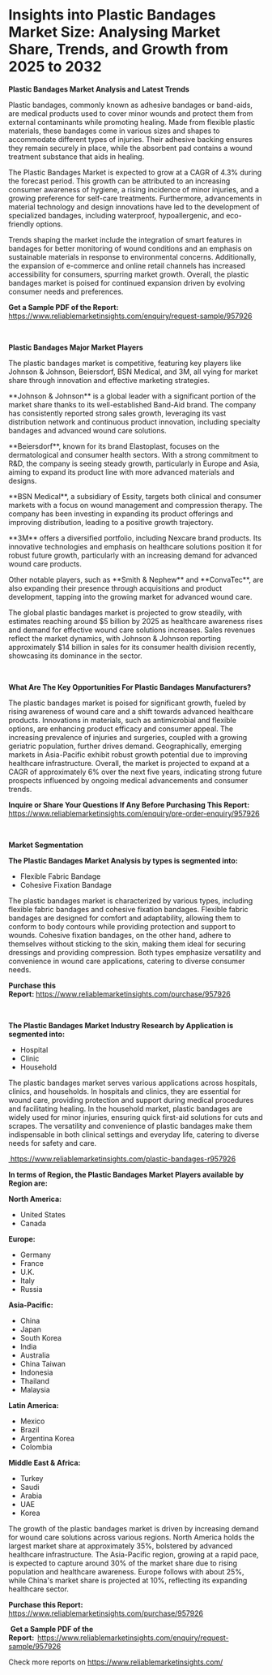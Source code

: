 <p><h1>Insights into Plastic Bandages Market Size: Analysing Market Share, Trends, and Growth from 2025 to 2032</h1></p><p><strong>Plastic Bandages Market Analysis and Latest Trends</strong></p>
<p><p>Plastic bandages, commonly known as adhesive bandages or band-aids, are medical products used to cover minor wounds and protect them from external contaminants while promoting healing. Made from flexible plastic materials, these bandages come in various sizes and shapes to accommodate different types of injuries. Their adhesive backing ensures they remain securely in place, while the absorbent pad contains a wound treatment substance that aids in healing.</p><p>The Plastic Bandages Market is expected to grow at a CAGR of 4.3% during the forecast period. This growth can be attributed to an increasing consumer awareness of hygiene, a rising incidence of minor injuries, and a growing preference for self-care treatments. Furthermore, advancements in material technology and design innovations have led to the development of specialized bandages, including waterproof, hypoallergenic, and eco-friendly options.</p><p>Trends shaping the market include the integration of smart features in bandages for better monitoring of wound conditions and an emphasis on sustainable materials in response to environmental concerns. Additionally, the expansion of e-commerce and online retail channels has increased accessibility for consumers, spurring market growth. Overall, the plastic bandages market is poised for continued expansion driven by evolving consumer needs and preferences.</p></p>
<p><strong>Get a Sample PDF of the Report:&nbsp;</strong> <a href="https://www.reliablemarketinsights.com/enquiry/request-sample/957926?utm_campaign=3264&utm_medium=2&utm_source=Github&utm_content=ia&utm_term=08032025&utm_id=plastic-bandages">https://www.reliablemarketinsights.com/enquiry/request-sample/957926</a></p>
<p>&nbsp;</p>
<p><strong>Plastic Bandages Major Market Players</strong></p>
<p><p>The plastic bandages market is competitive, featuring key players like Johnson & Johnson, Beiersdorf, BSN Medical, and 3M, all vying for market share through innovation and effective marketing strategies. </p><p>**Johnson & Johnson** is a global leader with a significant portion of the market share thanks to its well-established Band-Aid brand. The company has consistently reported strong sales growth, leveraging its vast distribution network and continuous product innovation, including specialty bandages and advanced wound care solutions.</p><p>**Beiersdorf**, known for its brand Elastoplast, focuses on the dermatological and consumer health sectors. With a strong commitment to R&D, the company is seeing steady growth, particularly in Europe and Asia, aiming to expand its product line with more advanced materials and designs.</p><p>**BSN Medical**, a subsidiary of Essity, targets both clinical and consumer markets with a focus on wound management and compression therapy. The company has been investing in expanding its product offerings and improving distribution, leading to a positive growth trajectory.</p><p>**3M** offers a diversified portfolio, including Nexcare brand products. Its innovative technologies and emphasis on healthcare solutions position it for robust future growth, particularly with an increasing demand for advanced wound care products.</p><p>Other notable players, such as **Smith & Nephew** and **ConvaTec**, are also expanding their presence through acquisitions and product development, tapping into the growing market for advanced wound care. </p><p>The global plastic bandages market is projected to grow steadily, with estimates reaching around $5 billion by 2025 as healthcare awareness rises and demand for effective wound care solutions increases. Sales revenues reflect the market dynamics, with Johnson & Johnson reporting approximately $14 billion in sales for its consumer health division recently, showcasing its dominance in the sector.</p></p>
<p>&nbsp;</p>
<p><strong>What Are The Key Opportunities For Plastic Bandages Manufacturers?</strong></p>
<p><p>The plastic bandages market is poised for significant growth, fueled by rising awareness of wound care and a shift towards advanced healthcare products. Innovations in materials, such as antimicrobial and flexible options, are enhancing product efficacy and consumer appeal. The increasing prevalence of injuries and surgeries, coupled with a growing geriatric population, further drives demand. Geographically, emerging markets in Asia-Pacific exhibit robust growth potential due to improving healthcare infrastructure. Overall, the market is projected to expand at a CAGR of approximately 6% over the next five years, indicating strong future prospects influenced by ongoing medical advancements and consumer trends.</p></p>
<p><strong>Inquire or Share Your Questions If Any Before Purchasing This Report:</strong> <a href="https://www.reliablemarketinsights.com/enquiry/pre-order-enquiry/957926?utm_campaign=3264&utm_medium=2&utm_source=Github&utm_content=ia&utm_term=08032025&utm_id=plastic-bandages">https://www.reliablemarketinsights.com/enquiry/pre-order-enquiry/957926</a></p>
<p>&nbsp;</p>
<p><strong>Market Segmentation</strong></p>
<p><strong>The Plastic Bandages Market Analysis by types is segmented into:</strong></p>
<p><ul><li>Flexible Fabric Bandage</li><li>Cohesive Fixation Bandage</li></ul></p>
<p><p>The plastic bandages market is characterized by various types, including flexible fabric bandages and cohesive fixation bandages. Flexible fabric bandages are designed for comfort and adaptability, allowing them to conform to body contours while providing protection and support to wounds. Cohesive fixation bandages, on the other hand, adhere to themselves without sticking to the skin, making them ideal for securing dressings and providing compression. Both types emphasize versatility and convenience in wound care applications, catering to diverse consumer needs.</p></p>
<p><strong>Purchase this Report:&nbsp;</strong><a href="https://www.reliablemarketinsights.com/purchase/957926?utm_campaign=3264&utm_medium=2&utm_source=Github&utm_content=ia&utm_term=08032025&utm_id=plastic-bandages">https://www.reliablemarketinsights.com/purchase/957926</a></p>
<p>&nbsp;</p>
<p><strong>The Plastic Bandages Market Industry Research by Application is segmented into:</strong></p>
<p><ul><li>Hospital</li><li>Clinic</li><li>Household</li></ul></p>
<p><p>The plastic bandages market serves various applications across hospitals, clinics, and households. In hospitals and clinics, they are essential for wound care, providing protection and support during medical procedures and facilitating healing. In the household market, plastic bandages are widely used for minor injuries, ensuring quick first-aid solutions for cuts and scrapes. The versatility and convenience of plastic bandages make them indispensable in both clinical settings and everyday life, catering to diverse needs for safety and care.</p></p>
<p><a href="https://www.reliablemarketinsights.com/plastic-bandages-r957926?utm_campaign=3264&utm_medium=2&utm_source=Github&utm_content=ia&utm_term=08032025&utm_id=plastic-bandages">&nbsp;https://www.reliablemarketinsights.com/plastic-bandages-r957926</a></p>
<p><strong>In terms of Region, the Plastic Bandages Market Players available by Region are:</strong></p>
<p>
    <p> <strong> North America: </strong>
        <ul>
            <li>United States</li>
            <li>Canada</li>
        </ul>
        </p> 
    <p> <strong> Europe: </strong>
        <ul>
            <li>Germany</li>
            <li>France</li>
            <li>U.K.</li>
            <li>Italy</li>
            <li>Russia</li>
        </ul>
        </p> 
    <p> <strong> Asia-Pacific: </strong>
        <ul>
            <li>China</li>
            <li>Japan</li>
            <li>South Korea</li>
            <li>India</li>
            <li>Australia</li>
            <li>China Taiwan</li>
            <li>Indonesia</li>
            <li>Thailand</li>
            <li>Malaysia</li>
        </ul>
        </p> 
    <p> <strong> Latin America: </strong>
        <ul>
            <li>Mexico</li>
            <li>Brazil</li>
            <li>Argentina Korea</li>
            <li>Colombia</li>
        </ul>
        </p> 
    <p> <strong> Middle East & Africa: </strong>
        <ul>
            <li>Turkey</li>
            <li>Saudi</li>
            <li>Arabia</li>
            <li>UAE</li>
            <li>Korea</li>
        </ul>
    </p>
    </p>
<p><p>The growth of the plastic bandages market is driven by increasing demand for wound care solutions across various regions. North America holds the largest market share at approximately 35%, bolstered by advanced healthcare infrastructure. The Asia-Pacific region, growing at a rapid pace, is expected to capture around 30% of the market share due to rising population and healthcare awareness. Europe follows with about 25%, while China's market share is projected at 10%, reflecting its expanding healthcare sector.</p></p>
<p><strong>Purchase this Report: </strong><a href="https://www.reliablemarketinsights.com/purchase/957926?utm_campaign=3264&utm_medium=2&utm_source=Github&utm_content=ia&utm_term=08032025&utm_id=plastic-bandages">https://www.reliablemarketinsights.com/purchase/957926</a></p>
<p>&nbsp;<strong>Get a Sample PDF of the Report:&nbsp;&nbsp;</strong><a href="https://www.reliablemarketinsights.com/enquiry/request-sample/957926?utm_campaign=3264&utm_medium=2&utm_source=Github&utm_content=ia&utm_term=08032025&utm_id=plastic-bandages">https://www.reliablemarketinsights.com/enquiry/request-sample/957926</a></p>
<p><strong></strong></p>
<p>Check more reports on <a href="https://www.reliablemarketinsights.com/?utm_campaign=3264&utm_medium=2&utm_source=Github&utm_content=ia&utm_term=08032025&utm_id=plastic-bandages">https://www.reliablemarketinsights.com/</a></p>